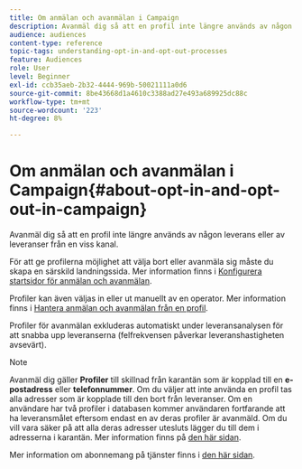 ```yaml
---
title: Om anmälan och avanmälan i Campaign
description: Avanmäl dig så att en profil inte längre används av någon leverans eller av leveranser från en viss kanal.
audience: audiences
content-type: reference
topic-tags: understanding-opt-in-and-opt-out-processes
feature: Audiences
role: User
level: Beginner
exl-id: ccb35aeb-2b32-4444-969b-50021111a0d6
source-git-commit: 8be43668d1a4610c3388ad27e493a689925dc88c
workflow-type: tm+mt
source-wordcount: '223'
ht-degree: 8%

---
```


# Om anmälan och avanmälan i Campaign{#about-opt-in-and-opt-out-in-campaign}

Avanmäl dig så att en profil inte längre används av någon leverans eller av leveranser från en viss kanal.

För att ge profilerna möjlighet att välja bort eller avanmäla sig måste du skapa en särskild landningssida. Mer information finns i [Konfigurera startsidor för anmälan och avanmälan](../../audiences/using/managing-opt-in-and-opt-out-in-campaign.md#setting-up-opt-in-and-opt-out-landing-pages).

Profiler kan även väljas in eller ut manuellt av en operator. Mer information finns i [Hantera anmälan och avanmälan från en profil](../../audiences/using/managing-opt-in-and-opt-out-in-campaign.md#managing-opt-in-and-opt-out-from-a-profile).

Profiler för avanmälan exkluderas automatiskt under leveransanalysen för att snabba upp leveranserna (felfrekvensen påverkar leveranshastigheten avsevärt).

>[!NOTE]
>
>Avanmäl dig gäller **Profiler** till skillnad från karantän som är kopplad till en **e-postadress** eller **telefonnummer**. Om du väljer att inte använda en profil tas alla adresser som är kopplade till den bort från leveranser. Om en användare har två profiler i databasen kommer användaren fortfarande att ha leveransmålet eftersom endast en av deras profiler är avanmäld. Om du vill vara säker på att alla deras adresser utesluts lägger du till dem i adresserna i karantän. Mer information finns på [den här sidan](../../sending/using/understanding-quarantine-management.md#identifying-quarantined-addresses-for-the-entire-platform).

Mer information om abonnemang på tjänster finns i [den här sidan](../../audiences/using/about-subscriptions.md).
